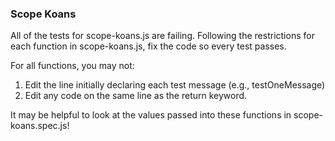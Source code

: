 ### Scope Koans

All of the tests for scope-koans.js are failing. Following the restrictions for
each function in scope-koans.js, fix the code so every test passes.

For all functions, you may not:

1. Edit the line initially declaring each test message (e.g., testOneMessage)
2. Edit any code on the same line as the return keyword.

It may be helpful to look at the values passed into these functions in
scope-koans.spec.js!
